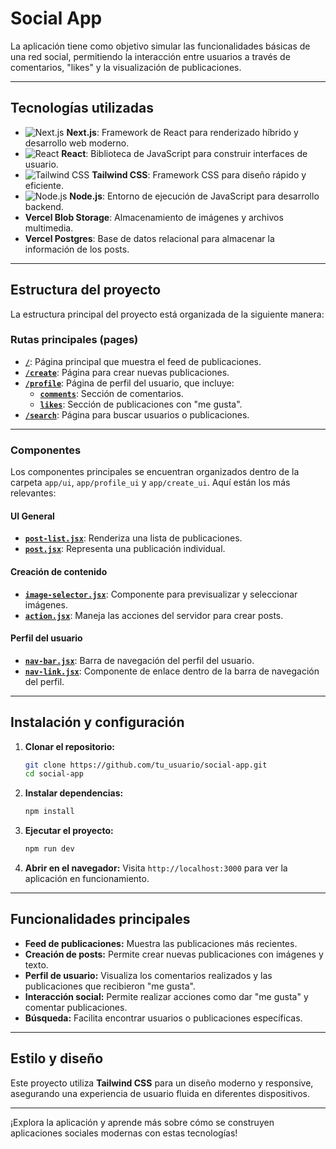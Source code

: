 # Social App

La aplicación tiene como objetivo simular las funcionalidades básicas de una red social, permitiendo la interacción entre usuarios a través de comentarios, "likes" y la visualización de publicaciones.

---

## Tecnologías utilizadas

- ![Next.js](https://img.shields.io/badge/Next.js-000000?style=flat&logo=next.js&logoColor=white) **Next.js**: Framework de React para renderizado híbrido y desarrollo web moderno.
- ![React](https://img.shields.io/badge/React-61DAFB?style=flat&logo=react&logoColor=black) **React**: Biblioteca de JavaScript para construir interfaces de usuario.
- ![Tailwind CSS](https://img.shields.io/badge/Tailwind_CSS-38B2AC?style=flat&logo=tailwind-css&logoColor=white) **Tailwind CSS**: Framework CSS para diseño rápido y eficiente.
- ![Node.js](https://img.shields.io/badge/Node.js-339933?style=flat&logo=node.js&logoColor=white) **Node.js**: Entorno de ejecución de JavaScript para desarrollo backend.
- **Vercel Blob Storage**: Almacenamiento de imágenes y archivos multimedia.
- **Vercel Postgres**: Base de datos relacional para almacenar la información de los posts.

---

## Estructura del proyecto

La estructura principal del proyecto está organizada de la siguiente manera:

### Rutas principales (pages)

- **[`/`](./app/page.jsx)**: Página principal que muestra el feed de publicaciones.
- **[`/create`](./app/create/page.jsx)**: Página para crear nuevas publicaciones.
- **[`/profile`](./app/profile/page.jsx)**: Página de perfil del usuario, que incluye:
  - **[`comments`](./app/profile/comments/page.jsx)**: Sección de comentarios.
  - **[`likes`](./app/profile/likes/page.jsx)**: Sección de publicaciones con "me gusta".
- **[`/search`](./app/search/page.jsx)**: Página para buscar usuarios o publicaciones.

---

### Componentes

Los componentes principales se encuentran organizados dentro de la carpeta `app/ui`, `app/profile_ui` y `app/create_ui`. Aquí están los más relevantes:

#### UI General

- **[`post-list.jsx`](./app/ui/home_ui/post-list.jsx)**: Renderiza una lista de publicaciones.
- **[`post.jsx`](./app/ui/home_ui/post.jsx)**: Representa una publicación individual.

#### Creación de contenido

- **[`image-selector.jsx`](./app/ui/create_ui/image-selector.jsx)**: Componente para previsualizar y seleccionar imágenes.
- **[`action.jsx`](./app/lib/action.jsx)**: Maneja las acciones del servidor para crear posts.

#### Perfil del usuario

- **[`nav-bar.jsx`](./app/ui/nav-bar.jsx)**: Barra de navegación del perfil del usuario.
- **[`nav-link.jsx`](./app/ui/nav-link.jsx)**: Componente de enlace dentro de la barra de navegación del perfil.

---

## Instalación y configuración

1. **Clonar el repositorio:**
   ```bash
   git clone https://github.com/tu_usuario/social-app.git
   cd social-app
   ```

2. **Instalar dependencias:**
   ```bash
   npm install
   ```

3. **Ejecutar el proyecto:**
   ```bash
   npm run dev
   ```

4. **Abrir en el navegador:**
   Visita `http://localhost:3000` para ver la aplicación en funcionamiento.

---

## Funcionalidades principales

- **Feed de publicaciones:** Muestra las publicaciones más recientes.
- **Creación de posts:** Permite crear nuevas publicaciones con imágenes y texto.
- **Perfil de usuario:** Visualiza los comentarios realizados y las publicaciones que recibieron "me gusta".
- **Interacción social:** Permite realizar acciones como dar "me gusta" y comentar publicaciones.
- **Búsqueda:** Facilita encontrar usuarios o publicaciones específicas.

---

## Estilo y diseño

Este proyecto utiliza **Tailwind CSS** para un diseño moderno y responsive, asegurando una experiencia de usuario fluida en diferentes dispositivos.

---

¡Explora la aplicación y aprende más sobre cómo se construyen aplicaciones sociales modernas con estas tecnologías!

